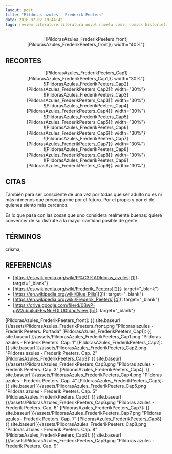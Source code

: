 ```yaml
---
layout: post
title: "Píldoras azules - Frederik Peeters"
date: 2016-07-02 19:44:42
tags: review literature literatura novel novela comic comics historieta historietas "novela gráfica" "graphic novel" "Píldoras azules - Frederik Peeters" "Píldoras azules" "Frederik Peeters" PildorasAzules_FrederikPeeters PildorasAzules FrederikPeeters
---
```




<div style="text-align:center" markdown="1">
![PildorasAzules_FrederikPeeters_front][PildorasAzules_FrederikPeeters_front]{: width="40%"}
</div>



## RECORTES
<div style="text-align:center" markdown="1">
![PildorasAzules_FrederikPeeters_Cap1][PildorasAzules_FrederikPeeters_Cap1]{: width="30%"}
</div>

<div style="text-align:center" markdown="1">
![PildorasAzules_FrederikPeeters_Cap2][PildorasAzules_FrederikPeeters_Cap2]{: width="30%"}
</div>

<div style="text-align:center" markdown="1">
![PildorasAzules_FrederikPeeters_Cap3][PildorasAzules_FrederikPeeters_Cap3]{: width="30%"}
</div>

<div style="text-align:center" markdown="1">
![PildorasAzules_FrederikPeeters_Cap4][PildorasAzules_FrederikPeeters_Cap4]{: width="30%"}
</div>

<div style="text-align:center" markdown="1">
![PildorasAzules_FrederikPeeters_Cap5][PildorasAzules_FrederikPeeters_Cap5]{: width="30%"}
</div>

<div style="text-align:center" markdown="1">
![PildorasAzules_FrederikPeeters_Cap6][PildorasAzules_FrederikPeeters_Cap6]{: width="30%"}
</div>

<div style="text-align:center" markdown="1">
![PildorasAzules_FrederikPeeters_Cap7][PildorasAzules_FrederikPeeters_Cap7]{: width="30%"}
</div>

<div style="text-align:center" markdown="1">
![PildorasAzules_FrederikPeeters_Cap8][PildorasAzules_FrederikPeeters_Cap8]{: width="30%"}
</div>

<div style="text-align:center" markdown="1">
![PildorasAzules_FrederikPeeters_Cap9][PildorasAzules_FrederikPeeters_Cap9]{: width="30%"}
</div>



## CITAS
También para ser consciente de una vez por todas que ser adulto no es ni más ni menos que preocuparme por el futuro. Por el propio y por el de quienes siento más cercanos.

Es lo que pasa con las cosas que uno considera realmente buenas: quiere convencer de su disfrute a la mayor cantidad posible de gente.



## TÉRMINOS
crisma, .



## REFERENCIAS
* [https://es.wikipedia.org/wiki/P%C3%ADldoras_azules][1]{: target="_blank"}
* [https://es.wikipedia.org/wiki/Frederik_Peeters][2]{: target="_blank"}
* [https://en.wikipedia.org/wiki/Blue_Pills][3]{: target="_blank"}
* [https://en.wikipedia.org/wiki/Frederik_Peeters][4]{: target="_blank"}
* [https://drive.google.com/file/d/0BwP-qW2ubuj5dEEwNnFDLU0tdnc/view][5]{: target="_blank"}



[1]: https://es.wikipedia.org/wiki/P%C3%ADldoras_azules
[2]: https://es.wikipedia.org/wiki/Frederik_Peeters
[3]: https://en.wikipedia.org/wiki/Blue_Pills
[4]: https://en.wikipedia.org/wiki/Frederik_Peeters
[5]: https://drive.google.com/file/d/0BwP-qW2ubuj5dEEwNnFDLU0tdnc/view



[PildorasAzules_FrederikPeeters_front]: {{ site.baseurl }}/assets/PildorasAzules_FrederikPeeters_front.png "Píldoras azules - Frederik Peeters. Portada"
[PildorasAzules_FrederikPeeters_Cap1]: {{ site.baseurl }}/assets/PildorasAzules_FrederikPeeters_Cap1.png "Píldoras azules - Frederik Peeters. Cap. 1"
[PildorasAzules_FrederikPeeters_Cap2]: {{ site.baseurl }}/assets/PildorasAzules_FrederikPeeters_Cap2.png "Píldoras azules - Frederik Peeters. Cap. 2"
[PildorasAzules_FrederikPeeters_Cap3]: {{ site.baseurl }}/assets/PildorasAzules_FrederikPeeters_Cap3.png "Píldoras azules - Frederik Peeters. Cap. 3"
[PildorasAzules_FrederikPeeters_Cap4]: {{ site.baseurl }}/assets/PildorasAzules_FrederikPeeters_Cap4.png "Píldoras azules - Frederik Peeters. Cap. 4"
[PildorasAzules_FrederikPeeters_Cap5]: {{ site.baseurl }}/assets/PildorasAzules_FrederikPeeters_Cap5.png "Píldoras azules - Frederik Peeters. Cap. 5"
[PildorasAzules_FrederikPeeters_Cap6]: {{ site.baseurl }}/assets/PildorasAzules_FrederikPeeters_Cap6.png "Píldoras azules - Frederik Peeters. Cap. 6"
[PildorasAzules_FrederikPeeters_Cap7]: {{ site.baseurl }}/assets/PildorasAzules_FrederikPeeters_Cap7.png "Píldoras azules - Frederik Peeters. Cap. 7"
[PildorasAzules_FrederikPeeters_Cap8]: {{ site.baseurl }}/assets/PildorasAzules_FrederikPeeters_Cap8.png "Píldoras azules - Frederik Peeters. Cap. 8"
[PildorasAzules_FrederikPeeters_Cap9]: {{ site.baseurl }}/assets/PildorasAzules_FrederikPeeters_Cap9.png "Píldoras azules - Frederik Peeters. Cap. 9"
